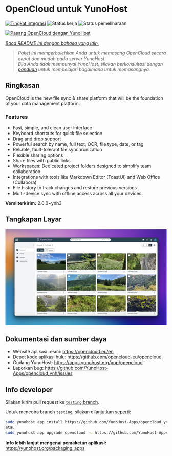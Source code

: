 <!--
N.B.: README ini dibuat secara otomatis oleh <https://github.com/YunoHost/apps/tree/master/tools/readme_generator>
Ini TIDAK boleh diedit dengan tangan.
-->

# OpenCloud untuk YunoHost

[![Tingkat integrasi](https://apps.yunohost.org/badge/integration/opencloud)](https://ci-apps.yunohost.org/ci/apps/opencloud/)
![Status kerja](https://apps.yunohost.org/badge/state/opencloud)
![Status pemeliharaan](https://apps.yunohost.org/badge/maintained/opencloud)

[![Pasang OpenCloud dengan YunoHost](https://install-app.yunohost.org/install-with-yunohost.svg)](https://install-app.yunohost.org/?app=opencloud)

*[Baca README ini dengan bahasa yang lain.](./ALL_README.md)*

> *Paket ini memperbolehkan Anda untuk memasang OpenCloud secara cepat dan mudah pada server YunoHost.*  
> *Bila Anda tidak mempunyai YunoHost, silakan berkonsultasi dengan [panduan](https://yunohost.org/install) untuk mempelajari bagaimana untuk memasangnya.*

## Ringkasan

OpenCloud is the new file sync & share platform that will be the foundation of your data management platform.    

### Features

- Fast, simple, and clean user interface
- Keyboard shortcuts for quick file selection
- Drag and drop support
- Powerful search by name, full text, OCR, file type, date, or tag
- Reliable, fault-tolerant file synchronization
- Flexible sharing options
- Share files with public links
- Workspaces: Dedicated project folders designed to simplify team collaboration
- Integrations with tools like Markdown Editor (ToastUI) and Web Office (Collabora)
- File history to track changes and restore previous versions
- Multi-device sync with offline access across all your devices


**Versi terkirim:** 2.0.0~ynh3

## Tangkapan Layar

![Tangkapan Layar pada OpenCloud](./doc/screenshots/screenshot.jpg)

## Dokumentasi dan sumber daya

- Website aplikasi resmi: <https://opencloud.eu/en>
- Depot kode aplikasi hulu: <https://github.com/opencloud-eu/opencloud>
- Gudang YunoHost: <https://apps.yunohost.org/app/opencloud>
- Laporkan bug: <https://github.com/YunoHost-Apps/opencloud_ynh/issues>

## Info developer

Silakan kirim pull request ke [`testing` branch](https://github.com/YunoHost-Apps/opencloud_ynh/tree/testing).

Untuk mencoba branch `testing`, silakan dilanjutkan seperti:

```bash
sudo yunohost app install https://github.com/YunoHost-Apps/opencloud_ynh/tree/testing --debug
atau
sudo yunohost app upgrade opencloud -u https://github.com/YunoHost-Apps/opencloud_ynh/tree/testing --debug
```

**Info lebih lanjut mengenai pemaketan aplikasi:** <https://yunohost.org/packaging_apps>
